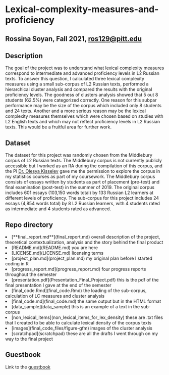 # Lexical-complexity-measures-and-proficiency

## Rossina Soyan, Fall 2021, ros129@pitt.edu

## Description
The goal of the project was to understand what lexical complexity measures correspond to intermediate and advanced proficiency levels in L2 Russian texts. To answer this question, I calculated three lexical complexity measures using a small sub-corpus of L2 Russian texts, performed a hierarchical cluster analysis and compared the results with the original proficiency levels. The goodness of clusters analysis showed that 5 out 8 students (62.5%) were categorized correctly. One reason for this subpar performance may be the size of the corpus which included only 8 students and 24 texts. Another and a more serious reason may be the lexical complexity measures themselves which were chosen based on studies with L2 English texts and which may not reflect proficiency levels in L2 Russian texts. This would be a fruitful area for further work.  

## Dataset
The dataset for this project was randomly chosen from the Middlebury corpus of L2 Russian texts. The Middlebury corpus is not currently publicly accessible but I worked as an RA during the compilation of this corpus, and the PI [Dr. Olesya Kisselev](https://utsa.academia.edu/OlesyaKisselev) gave me the permission to explore the corpus in my statistics courses as part of my coursework. The Middlebury corpus consists of essays written by students as part of placement (pre-test) and final examination (post-test) in the summer of 2019. The original corpus includes 601 essays (103,150 words total) by 133 Russian L2 learners at different levels of proficiency. The sub-corpus for this project includes 24 essays (4,854 words total) by 8 L2 Russian learners, with 4 students rated as intermediate and 4 students rated as advanced.

## Repo directory
<li type=disc> [**final_report.md**](final_report.md) overall description of the project, theoretical contextualization, analysis and the story behind the final product

<li type=disc> [README.md](README.md) you are here

<li type=disc> [LICENSE.md](LICENSE.md) licensing terms

<li type=disc> [project_plan.md](project_plan.md) my original plan before I started coding in R

<li type=disc> [progress_report.md](progress_report.md) four progress reports throughout the semester

<li type=disc> [presentation.pdf](Presentation_Final_Project.pdf) this is the pdf of the final presentation I gave at the end of the semester

<li type=disc> [final_code.Rmd](final_code.Rmd) the loading of the sub-corpus, calculation of LC measures and cluster analysis

<li type=disc> [final_code.md](final_code.md) the same output but in the HTML format

<li type=disc> [data_sample](data_sample) this is an example of a text in the sub-corpus

<li type=disc> [non_lexical_items](non_lexical_items_for_lex_density) these are .txt files that I created to be able to calculate lexical density of the corpus texts

<li type=disc> [images](final_code_files/figure-gfm) images of the cluster analysis

<li type=disc> [scratchpad](scratchpad) these are all the drafts I went through on my way to the final project


## Guestbook	
Link to the [guestbook](https://github.com/Data-Sci-2021/Class-Lounge/blob/main/guestbooks/guestbook_Rossina.md)

